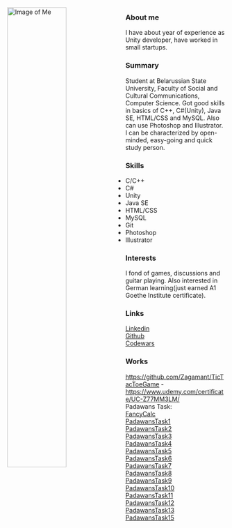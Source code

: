<img src="https://pp.userapi.com/c622720/v622720349/4ecc1/8lyuMepX6rc.jpg" alt="Image of Me" width="52%" height="52%" align="left" style="margin-right: 2%; margin-bottom: 2%;margin-top: 2%;">

### About me
I have about year of experience as Unity developer, have worked in small startups.


### Summary
Student at Belarussian State University, Faculty of Social and Cultural Communications, Computer Science. Got good skills in basics of C++, C#(Unity), Java SE, HTML/CSS and MySQL. Also can use Photoshop and Illustrator. I can be characterized by open-minded, easy-going and quick study person. 

### Skills
- С/С++
- С#
- Unity
- Java SE
- HTML/CSS
- MySQL
- Git
- Photoshop
- Illustrator

### Interests
I fond of games, discussions and guitar playing.
Also interested in German learning(just earned A1 Goethe Institute certificate).

### Links
[Linkedin](https://www.linkedin.com/in/zagamant/) <br>
[Github](https://github.com/zagamant) <br>
[Codewars](https://www.codewars.com/users/zagamant) <br>

### Works
https://github.com/Zagamant/TicTacToeGame - https://www.udemy.com/certificate/UC-Z77MM3LM/ <br>
Padawans Task: <br>
[FancyCalc](https://github.com/Zagamant/FancyCalc) <br>
[PadawansTask1](https://github.com/Zagamant/padawanstask1) <br>
[PadawansTask2](https://github.com/Zagamant/padawanstask2) <br>
[PadawansTask3](https://github.com/Zagamant/padawanstask3) <br>
[PadawansTask4](https://github.com/Zagamant/padawanstask4) <br>
[PadawansTask5](https://github.com/Zagamant/padawanstask5) <br>
[PadawansTask6](https://github.com/Zagamant/padawanstask6) <br>
[PadawansTask7](https://github.com/Zagamant/padawanstask7) <br>
[PadawansTask8](https://github.com/Zagamant/padawanstask8) <br>
[PadawansTask9](https://github.com/Zagamant/padawanstask9) <br>
[PadawansTask10](https://github.com/Zagamant/padawanstask10) <br>
[PadawansTask11](https://github.com/Zagamant/padawanstask11) <br>
[PadawansTask12](https://github.com/Zagamant/padawanstask12) <br>
[PadawansTask13](https://github.com/Zagamant/padawanstask13) <br>
[PadawansTask15](https://github.com/Zagamant/padawanstask15) <br>
